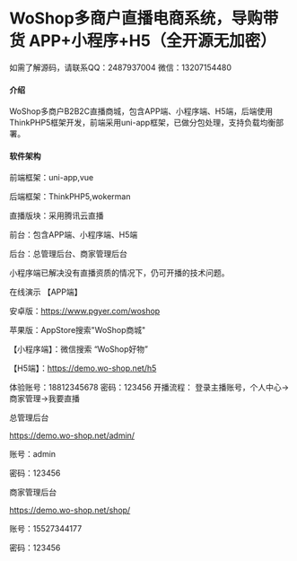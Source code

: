 # WoShop多商户直播电商系统，导购带货 APP+小程序+H5（全开源无加密）
 
如需了解源码，请联系QQ：2487937004  微信：13207154480

#### 介绍
WoShop多商户B2B2C直播商城，包含APP端、小程序端、H5端，后端使用ThinkPHP5框架开发，前端采用uni-app框架，已做分包处理，支持负载均衡部署。

#### 软件架构
前端框架：uni-app,vue

后端框架：ThinkPHP5,wokerman

直播版块：采用腾讯云直播

前台：包含APP端、小程序端、H5端

后台：总管理后台、商家管理后台

小程序端已解决没有直播资质的情况下，仍可开播的技术问题。

在线演示
【APP端】 

安卓版：https://www.pgyer.com/woshop

苹果版：AppStore搜索"WoShop商城"

【小程序端】：微信搜索 “WoShop好物”

【H5端】：https://demo.wo-shop.net/h5

体验账号：18812345678 密码：123456
开播流程： 登录主播账号，个人中心->商家管理->我要直播


总管理后台 

https://demo.wo-shop.net/admin/ 

账号：admin 

密码：123456


商家管理后台 

https://demo.wo-shop.net/shop/ 

账号：15527344177 

密码：123456




